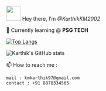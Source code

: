 <img src="https://media.tenor.com/images/30169e4a670daf12443df7d2dd140176/tenor.gif" width="40" height="40">  Hey there, I’m *@KarthikKM2002*



🌱 Currently learning @ **PSG TECH**

[![Top Langs](https://github-readme-stats.vercel.app/api/top-langs/?username=Karthik-2002-git&layout=compact)]()


![Karthik's GitHub stats](https://github-readme-stats.vercel.app/api?username=Karthik-2002-git&show_icons=true&theme=radical)

📫 How to reach me :

    mail : kmkarthik97@gmail.com
    contact : +91 8870334565



<!---
Karthik-2002-git/Karthik-2002-git is a ✨ special ✨ repository because its `README.md` (this file) appears on your GitHub profile.
You can click the Preview link to take a look at your changes.
--->
